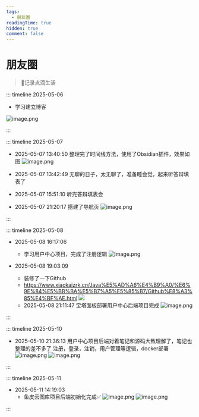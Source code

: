 ```yaml
---
tags:
  - 朋友圈
readingTime: true
hidden: true
comment: false
---
```

# 朋友圈

> 📝记录点滴生活

::: timeline 2025-05-06

- 学习建立博客

![image.png](https://imgsbo.oss-cn-shanghai.aliyuncs.com/undefined20250506210652838.png)




:::

::: timeline 2025-05-07

- 2025-05-07 13:40:50
	 整理完了时间线方法，使用了Obsidian插件，效果如图
	 ![image.png](https://imgsbo.oss-cn-shanghai.aliyuncs.com/undefined20250507134221089.png)
- 2025-05-07 13:42:49
	无聊的日子，太无聊了，准备睡会觉，起来听答辩填表了
- 2025-05-07 15:51:10
	 听完答辩填表会

- 2025-05-07 21:20:17
	 搭建了导航页
      ![image.png](https://imgsbo.oss-cn-shanghai.aliyuncs.com/undefined20250507212059150.png)



:::


::: timeline 2025-05-08 

- 2025-05-08 16:17:06
	- 学习用户中心项目，完成了注册逻辑
     ![image.png](https://imgsbo.oss-cn-shanghai.aliyuncs.com/undefined20250508161803216.png)

- 2025-05-08 19:03:09
	- 装修了一下Github
	- https://www.xiaokaizrk.cn/Java%E5%AD%A6%E4%B9%A0/%E6%9E%84%E5%BB%BA%E5%B7%A5%E5%85%B7/Github%E8%A3%85%E4%BF%AE.html
	![](https://imgsbo.oss-cn-shanghai.aliyuncs.com/undefined20250508190232870.png)
	- 2025-05-08 21:11:47
		宝塔面板部署用户中心后端项目完成
		![image.png](https://imgsbo.oss-cn-shanghai.aliyuncs.com/undefined20250508211302023.png)


:::

::: timeline 2025-05-10
- 2025-05-10 21:36:13
     用户中心项目后端对着笔记和源码大致理解了，笔记也整理的差不多了
     注册，登录，注销，用户管理等逻辑，docker部署
     ![image.png](https://imgsbo.oss-cn-shanghai.aliyuncs.com/undefined20250510213738330.png)
     ![image.png](https://imgsbo.oss-cn-shanghai.aliyuncs.com/undefined20250510213848556.png)



:::

::: timeline 2025-05-11

- 2025-05-11 14:19:03
	- 鱼皮云图库项目后端初始化完成✅
	   ![image.png](https://imgsbo.oss-cn-shanghai.aliyuncs.com/undefined20250511141930349.png)
	   ![image.png](https://imgsbo.oss-cn-shanghai.aliyuncs.com/undefined20250511141944244.png)




:::